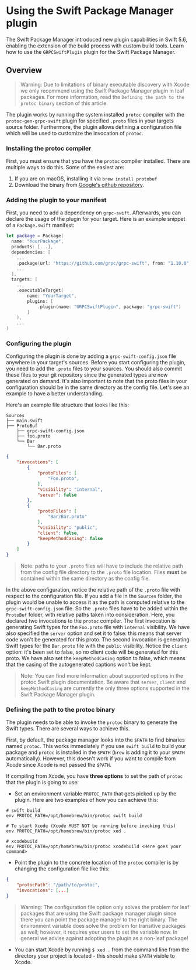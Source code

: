 # Using the Swift Package Manager plugin

The Swift Package Manager introduced new plugin capabilities in Swift 5.6, enabling the extension of
the build process with custom build tools. Learn how to use the `GRPCSwiftPlugin` plugin for the
Swift Package Manager.

## Overview

> Warning: Due to limitations of binary executable discovery with Xcode we only recommend using the Swift Package Manager
plugin in leaf packages. For more information, read the `Defining the path to the protoc binary` section of
this article.

The plugin works by running the system installed `protoc` compiler with the `protoc-gen-grpc-swift` plugin
for specified `.proto` files in your targets source folder. Furthermore, the plugin allows defining a
configuration file which will be used to customize the invocation of `protoc`.

### Installing the protoc compiler

First, you must ensure that you have the `protoc` compiler installed.
There are multiple ways to do this. Some of the easiest are:

1. If you are on macOS, installing it via `brew install protobuf`
2. Download the binary from [Google's github repository](https://github.com/protocolbuffers/protobuf).

### Adding the plugin to your manifest

First, you need to add a dependency on `grpc-swift`. Afterwards, you can declare the usage of the plugin
for your target. Here is an example snippet of a `Package.swift` manifest:

```swift
let package = Package(
  name: "YourPackage",
  products: [...],
  dependencies: [
    ...
    .package(url: "https://github.com/grpc/grpc-swift", from: "1.10.0"),
    ...
  ],
  targets: [
    ...
    .executableTarget(
        name: "YourTarget",
        plugins: [
            .plugin(name: "GRPCSwiftPlugin", package: "grpc-swift")
        ]
    ),
    ...
)

```

### Configuring the plugin

Configuring the plugin is done by adding a `grpc-swift-config.json` file anywhere in your target's sources. Before you start configuring the plugin, you need to add the `.proto` files to your sources. You should also commit these files to your git repository since the generated types are now generated on demand. It's also important to note that the proto files in your configuration should be in the same directory as the config file. Let's see an example to have a better understanding.

Here's an example file structure that looks like this:

```text
Sources
├── main.swift
├── ProtoBuf
    ├── grpc-swift-config.json
    ├── foo.proto
    └── Bar
        └── Bar.proto
```        

```json
{
    "invocations": [
        {
            "protoFiles": [
                "Foo.proto",
            ],
            "visibility": "internal",
            "server": false
        },
        {
            "protoFiles": [
                "Bar/Bar.proto"
            ],
            "visibility": "public",
            "client": false,
            "keepMethodCasing": false
        }
    ]
}
```

> Note: paths to your `.proto` files will have to include the relative path from the config file directory to the `.proto` file location.
> Files **must** be contained within the same directory as the config file.

In the above configuration, notice the relative path of the `.proto` file with respect to the configuration file. If you add a file in the `Sources` folder, the plugin would be unable to access it as the path is computed relative to the `grpc-swift-config.json` file. So the `.proto` files have to be added within the `ProtoBuf` folder, with relative paths taken into consideration.
Here, you declared two invocations to the `protoc` compiler. The first invocation
is generating Swift types for the `Foo.proto` file with `internal` visibility.
We have also specified the `server` option and set it to false: this means that server code won't be generated for this proto.
The second invocation is generating Swift types for the `Bar.proto` file with the `public` visibility.
Notice the `client` option: it's been set to false, so no client code will be generated for this proto. We have also set
the `keepMethodCasing` option to false, which means that the casing of the autogenerated captions won't be kept.

> Note: You can find more information about supported options in the protoc Swift plugin documentation. Be aware that
`server`, `client` and `keepMethodCasing` are currently the only three options supported in the Swift Package Manager plugin.

### Defining the path to the protoc binary

The plugin needs to be able to invoke the `protoc` binary to generate the Swift types. There are several ways to achieve this. 

First, by default, the package manager looks into the `$PATH` to find binaries named `protoc`. 
This works immediately if you use `swift build` to build your package and `protoc` is installed 
in the `$PATH` (`brew` is adding it to your `$PATH` automatically).
However, this doesn't work if you want to compile from Xcode since Xcode is not passed the `$PATH`.

If compiling from Xcode, you have **three options** to set the path of `protoc` that the plugin is going to use: 

* Set an environment variable `PROTOC_PATH` that gets picked up by the plugin. Here are two examples of how you can achieve this:

```shell
# swift build
env PROTOC_PATH=/opt/homebrew/bin/protoc swift build

# To start Xcode (Xcode MUST NOT be running before invoking this)
env PROTOC_PATH=/opt/homebrew/bin/protoc xed .

# xcodebuild
env PROTOC_PATH=/opt/homebrew/bin/protoc xcodebuild <Here goes your command>
```

* Point the plugin to the concrete location of the `protoc` compiler is by changing the configuration file like this:

```json
{
    "protocPath": "/path/to/protoc",
    "invocations": [...]
}
```

> Warning: The configuration file option only solves the problem for leaf packages that are using the Swift package manager
plugin since there you can point the package manager to the right binary. The environment variable
does solve the problem for transitive packages as well; however, it requires your users to set
the variable now. In general we advise against adopting the plugin as a non-leaf package!

* You can start Xcode by running `$ xed .` from the command line from the directory your project is located - this should make `$PATH` visible to Xcode. 
